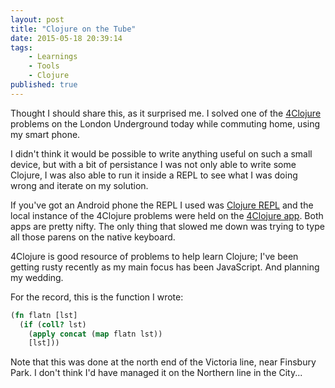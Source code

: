 ```yaml
---
layout: post
title: "Clojure on the Tube"
date: 2015-05-18 20:39:14
tags:
    - Learnings
    - Tools
    - Clojure
published: true
---
```


Thought I should share this, as it surprised me. I solved one of
the [4Clojure] problems on the London Underground today while commuting home,
using my smart phone.

I didn't think it would be possible to write anything useful on such a small
device, but with a bit of persistance I was not only able to write some Clojure,
I was also able to run it inside a REPL to see what I was doing wrong and
iterate on my solution.

If you've got an Android phone the REPL I used was [Clojure REPL] and the
local instance of the 4Clojure problems were held on the [4Clojure app]. Both
apps are pretty nifty. The only thing that slowed me down was trying to type all
those parens on the native keyboard.

4Clojure is good resource of problems to help learn Clojure; I've been getting
rusty recently as my main focus has been JavaScript. And planning my wedding.

For the record, this is the function I wrote:

```clojure
(fn flatn [lst]
  (if (coll? lst)
    (apply concat (map flatn lst))
    [lst]))
```

Note that this was done at the north end of the Victoria line, near Finsbury
Park. I don't think I'd have managed it on the Northern line in the City...

[4Clojure]: http://www.4clojure.com/
[Clojure REPL]: https://play.google.com/store/apps/details?id=com.sattvik.clojure_repl
[4Clojure app]: https://play.google.com/store/apps/details?id=org.bytopia.foreclojure

